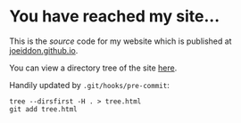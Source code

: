 # You have reached my site...

This is the *source* code for my website which is published at [joeiddon.github.io](https://joeiddon.github.io).

You can view a directory tree of the site [here](https://joeiddon.github.io/tree).

Handily updated by `.git/hooks/pre-commit`:

```shell
tree --dirsfirst -H . > tree.html
git add tree.html
```
